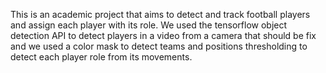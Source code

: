 This is an academic project that aims to detect and track football players and assign each player with its role.
We used the tensorflow object detection API to detect players in a video from a camera that should be fix and we used a color mask to detect teams and positions thresholding to detect each player role from its movements.